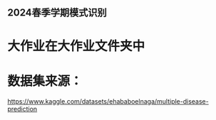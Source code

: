 ## 2024春季学期模式识别
# 大作业在大作业文件夹中
# 数据集来源：
https://www.kaggle.com/datasets/ehababoelnaga/multiple-disease-prediction